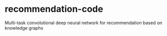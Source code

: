 # recommendation-code
Multi-task convolutional deep neural network for recommendation based on knowledge graphs
